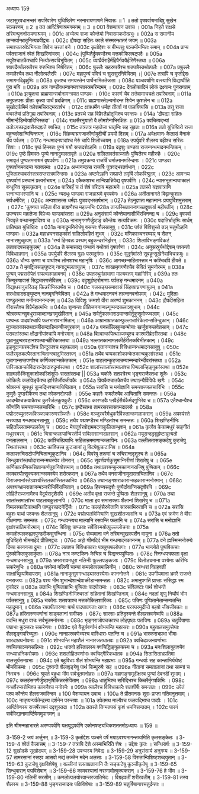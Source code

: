 अध्यायः 159

जटासुरवधानन्तरं सपरिवारेण युधिष्ठिरेण नरनारायणाश्रमे निवासः ॥ 1 ॥ ततो वृषपर्वाश्रमादिषु सुखेन सञ्चरणम् ॥ 2 ॥ तत आर्ष्टिषेणाश्रमगमनम् ॥ 3 ॥
001 वैशम्पायन उवाच ।
001a निहते राक्षसे तस्मिन्पुनर्नारायणाश्रमम् ।
001c अभ्येत्य राजा कौन्तेयो निवासमकरोत्प्रभुः ॥
002a स समानीय तान्सर्वान्भ्रातॄनित्यब्रवीद्वचः ।
002c द्रौपद्या सहितः काले संस्मरन्भ्रातरं जयम् ॥
003a समाश्चतस्रोऽभिगताः शिवेन चरतां वने ।
003c कृतोद्देशः स बीभत्सुः पञ्चमीमभितः समाम् ॥
004a प्राप्य पर्वतराजानं श्वेतं शिखरिणांवरम् ।
004c [पुष्पितैर्द्रुमषण्डैश्च मत्तकोकिलषट्पदैः ॥
005a मयूरैश्चातकैश्चापि नित्योत्सवविभूषितम् ।
005c व्याघ्रैर्वराहैर्महिषैर्गवयैर्हरिणैस्तथा ॥
006a श्वापदैर्व्यालरूपैश्च रुरुभिश्च निषेवितम् ।
006c फुल्लैः सहस्रपत्रैश्च शतपत्रैस्तथोत्पलैः ॥
007a प्रफुल्लैः कमलैश्चैव तथा नीलोत्पलैरपि ।
007c महापुण्यं पवित्रं च सुरासुरनिषेवितम् ।]
007e तत्रापि च कृतोद्देशः समागमदिदृक्षुभिः ॥
008a कृतश्च समयस्तेन पार्थेनामिततेजसा ।
008c पञ्चवर्षाणि वत्स्याभि विद्यार्थीति पुरा मयि ॥
009a अत्र गाण्डीवधन्वानमवाप्तास्त्रमरिन्दमम् ।
009c देवलोकादिमं लोकं द्रक्ष्यामः पुनरागतम् ॥
010a इत्युक्त्वा ब्राह्मणान्सर्वानामन्त्रयत पाण्डवः ।
010c कारणं चैव तत्तेवामाचचक्षे तपस्विनाम् ॥
011a तमुग्रतपसः प्रीताः कृत्वा पार्थं प्रदक्षिणम् ।
011c ब्राह्मणास्तेऽन्वमोदन्त शिवेन कुशलेन च ॥
012a सुखोदर्कमिमं क्लेशमचिराद्भरतर्षभ ।
012c क्षत्रधर्मेण धर्मज्ञ तीर्त्वा गां पालयिष्यसि ॥
013a तत्तु राजा वचस्तेषां प्रतिगृह्य तपस्विनाम् ।
013c प्रतस्थे सह विप्रैस्तैर्भ्रातृभिश्च परन्तपः ॥
014a \'द्रौपद्या सहितः श्रीमान्हैडिम्बेयादिभिस्तदा\' ।
014c राक्षसैरनुयातो वै लोमशेनाभिरक्षितः ॥
015a क्वचित्पद्भ्यां ततोऽगच्छद्राक्षसैरुदह्यते क्वचित् ।
015c तत्रतत्र महातेजा भ्रातृभिः सह सुव्रतः ॥
016a ततो युधिष्ठिरो राजा बहुन्क्लेशान्विचिन्तयन् ।
016c सिंहव्याघ्रगजाकीर्णामुदीचीं प्रययौ दिशम् ॥
017a अवेक्षमाणः कैलासं मैनाकं चैव पर्वतम् ।
017c गन्धमादनपादांश्च मेरुं चापि शिलोच्चयम् ॥
018a उपर्युपरि शैलस्य बहीश्च सरितः शिवाः ।
018c पृष्ठं हिमवतः पुण्यं ययौ सप्तदशेऽहनि ॥
019a ददृशुः पाण्डवा राजन्गन्धमादनमन्तिकम् ।
019c पृष्ठे हिमवतः पुण्ये नानाद्रुमलतावृते ॥
020a सलिलावर्तसञ्जातैः पुष्पितैश्च महीरुहैः ।
020c समावृतं पुण्यतममाश्रमं वृषपर्वणः ॥
021a तमुपक्रम्य राजर्षिं धर्मात्मानमरिन्दमाः ।
021c पाण्डवा वृषपर्वाणमवदन्त गतक्लमाः ॥
022a अभ्यनन्दत्स राजर्षिः पुत्रवद्भरतर्षभान् ।
022c पूजिताश्चावसंस्तत्रसप्तरात्रमरिन्दमाः ॥
023a अष्टमेऽहनि सम्प्राप्ते तमृषिं लोकविश्रुतम् ।
023c आमन्त्र्य वृषपर्वाणं प्रस्थानं प्रत्यरोचयन् ॥
024a एकैकशश्च तान्विप्रान्निवेद्य वृषपर्वणि ।
024c न्यासभूतान्यथाकालं बन्धूनिव सुसत्कृतान् ।
024e पारिबर्हं च तं शेषं परिदाय महात्मने ॥
025a ततस्ते यज्ञपात्राणि रत्नान्याभरणानि च ।
025c न्यदधुः पाण्डवा राजन्नाश्रमे वृषपर्वणः ॥
026a अतीतानागते विद्वान्कुशलः सर्वधर्मवित् ।
026c अन्वशासत्स धर्मज्ञः पुत्रवद्भरतर्षभान् ॥
027a तेऽनुज्ञाता महात्मानः प्रययुर्दिशमुत्तराम् ।
027c \'कुष्णया सहिता वीरा ब्राह्मणैश्च महात्मभिः
028a तान्प्रस्थितानन्वगच्छद्वृषपर्वा महीपतीन् ।
028c उपन्यस्य महातेजा विप्रेभ्यः पाण्डवांस्तदा ॥
029a अनुसंसार्य कौन्तेयानाशीर्भिरभिनन्द्य च ।
029c वृषपर्वा निववृते पन्थानमुपदिश्य च ॥
030a नानामृगगणैर्जुष्टङ् कौन्तेयः सत्यविक्रमः ।
030c पदातिर्भ्रातृभिः सार्धम् प्रातिष्ठत युधिष्ठिरः ॥
031a नानाद्रुमनिरोधेषु वसन्तः शैलसानुषु ।
031c पर्वतं विविशुस्ते तञ् चतुर्थेऽहनि पाण्डवाः ॥
032a महाभ्रघनसङ्काशं सलिलोपहितं शुभम् ।
032c मणिकाञ्चनरम्यञ् च शैलन् नानासमुच्छ्रयम् ॥
033a \'रम्यं हिमवतः प्रस्थम् बहुकन्दरनिर्झरम् ।
033c शिलाविभङ्गविकटं लतापादपसङ्कुलम्\' ॥
034a ते समासाद्य पन्थानं यथोक्तं वृषपर्वणा ।
034c अनुसस्रुर्यथोद्देशम् पश्यन्तो विविधान्नगान् ॥
035a उपर्युपरि शैलस्य गुहाः परमदुर्गमाः ।
035c सुदुर्गमांस्ते सुबहून्सुखेनैवाभिचक्रमुः ॥
036a  धौम्यः कृष्णा च पार्थाश्च लोमशश्च महानृषिः ।
036c आगच्छन्सहितास्तत्र न कश्चिदपि हीयते ॥
037a ते मृगद्विजसङ्घुष्टन् नानाद्रुमलतायुतम् ।
037c शाखामृगगणैश्चैव सेवितं सुमनोरमम् ॥
038a पुण्यम् पद्मसरोपेतं सपल्वलमहावनम् ।
038c उपतस्थुर्महाभागा माल्यवतम् महागिरिम् ॥
039a  ततः किम्पुरुषावासं सिद्धचारणसेवितम् ।
039c  ददृशुर्हृष्टरोमाणाः पर्वतङ् गन्धमादनम् ॥
040a  विद्याधरानुचरितङ् किन्नरीभिस्तथैव च ।
040c गजसङ्घसमावासं सिंहव्याघ्रगणायुतम् ॥
041a शरभोन्नादसङ्घुष्टन् नानमृगनिषेवितम् ॥
042a ते गन्धमादनवनं तन्नन्दनवनोपमम् ।
042c मुदिताः पाण्डुतनया मनोनयननन्दनम् ॥
043a विविशुः क्रमशो वीरा अरण्यं शुभकाननम् ।
043c द्रौपदीसहिता वीरास्तैश्च विप्रैर्महात्मभिः ॥
044a शृण्वन्तः प्रीतिजननान्वल्गून्मन्दकलाञ्शुभान् ।
044c श्रोत्ररम्यान्सुमधुराञ्शब्दान्खगमुखेरितान् ॥
045a सर्वर्तुफलभाराढ्यान्सर्वर्तुकुसुमोज्ज्वलाम् ।
045c पश्यन्तः पादपांश्चापि फलभारावनामितान् ॥
046a आम्रानाम्रातकान्फुल्लान्नारिकेलान्सतिन्दुकान् ।
046c मुञ्जातकांस्तथाञ्जीरान्दाडिमान्बीजपूरकान् ॥
047a पनसाँल्लिकुचान्मोचाः खर्जूरानम्लवेतसान् ।
047c परावतांस्तथा क्षौद्रानीपांश्चापि मनोरमान् ॥
048a बिल्वान्कपित्थाञ्जम्बूश्च काश्मरीर्ब्रदरीस्तथा ।
048c पुक्षानुदुम्बरवटानश्वत्थान्क्षीरिकास्तथा ॥
049a भल्लातकानामलकीर्हरीतकबिभीतकान् ।
049c इङ्गुदान्करमर्दांश्च तिन्दुकांश्च महाफलान् ॥
050a एतानन्यांश्च विविधान्गन्धमादनसानुषु ।
050c फलैरमृतकल्पैस्तानाचितान्स्वादुभिस्तरून् ॥
051a तथैव चम्पकाशोकान्केतकान्बकुलांस्तथा ।
051c पुन्नागान्सप्तपर्णांश्च कर्णिकारान्सकेतकान् ।
051e पाटलान्कुटजान्रम्यान्मन्दारेन्दीवरांस्तथा ॥
052a पारिजातान्कोविदारान्देवदारुद्रुमांस्तथा ।
052c  शालांस्तालांस्तमालांश्च पिप्पलान्हिङ्गुकांस्तथा ॥
052e शाल्मलीःकिंशुकाशोकाञ्शिंशुपाः सरलांस्तथा ||
053a चकोरैः शतपत्रैश्च भृङ्गराजैस्तथा शुकैः ।
053c कोकिलैः कलविङ्कैश्च हारितैर्जीवजीवकैः ॥
054a प्रियकैश्चातकैश्चैव तथाऽन्यैर्विविधैः खगैः ।
054c श्रोत्ररम्यं सुमधुरं कूजद्भिश्चाप्यधिष्ठितान् ॥
055a सरांसि च मनोज्ञानि समन्ताज्जलचारिभिः ।
055c कुमुदैः पुण्डरीकैश्च तथा कोकनदोत्पलैः ।
055e कहारैः कमलैश्चैव आचितानि समन्ततः ॥
056a कादम्बैश्चक्रवाकैश्च कुररैर्जलकुक्कुटैः ।
056c कारण्डवैः प्लवैर्हंसैर्बकैर्मद्गुभिरेव च ॥
057a एतैश्चान्यैश्च कीर्णानि समन्ताज्जलचारिभिः ।
057c हृष्टैस्तथा तामरसरसासवमदालसैः ॥
058a पद्मोदरच्युतरजःकिञ्जल्कारुणरञ्जितैः ।
058c मञ्जुस्वरैर्मधुकरैर्विरुतान्कमलाकरान् ॥
059a अपश्यंस्ते नरव्याघ्रा गन्धमादनसानुषु ।
059c तथैव पद्मषण्डैश्च मण्डितांश्च समन्ततः ॥
060a शिखण्डिनीभिः सहिताँल्लतामण्डलकेषु च ।
060c मेघतूर्यरवोद्दाममदनाकुलितान्भृशम् ॥
061a कृत्वैव केकामधुरं सङ्गीतं मधुरस्वरम् ।
061c चित्रान्कलापान्विस्तीर्य सविलासान्मदालसान् ॥
062a मयूरान्ददृशुर्हृष्टान्नृत्यतो वनलालसान् ।
062c कांश्चित्प्रियाभिः सहितान्रममाणान्कलापिनः ॥
063a वल्लीलतासङ्कटेषु कुटजेषु स्थितांस्तथा ।
063c कांश्चिच्च कुटजानां तु विटपेषूत्कटानिव ॥
064a कलापरुचिराटोपनिचितान्मुकुटानिव ।
064c विवरेषु तरूणां च रुचिरान्ददृशुश्च ते ॥
065a सिन्धुवारांस्तथोदारान्मन्मथस्येव तोमरान् ।
065c सुवर्णवर्णकुसुमान्गिरीणां शिखरेषु च ।
065e कर्णिकारान्विकसितान्कर्णपूरानिवोत्तमान् ॥
066a तथाऽपश्यन्कुरबकान्वनराजिषु पुष्पितान् ।
066c कामवश्यौत्सुक्यकरान्कामस्येव शरोत्करान् ॥
067a तथैव वनराजीनामुदारान्रचितानिव ।
067c विराजमानांस्तेऽपश्यंस्तिलकांस्तिलकानिव ॥
068a तथानङ्गशराकारान्सहकारान्मनोरमान् ।
068c अपश्यन्भ्रामरान्राजन्मञ्जरीभिर्विराजितान् ॥
069a हिरण्यसदृशैः पुष्यैर्दावाग्निसदृशैरपि ।
069c लोहितैरञ्जनाभैश्च वैदूर्यसदृशैरपि ।
069e अतीव वृक्षा राजन्ते पुष्पिताः शैलसानुषु ॥
070a तथा सालांस्तमालांश्च पाटलाबकुलानपि ।
070c माला इव समासक्ताः शैलानां शिखरेषु च ॥
071a विमलस्फाटिकाभानि पाण्डुरच्छदनैर्द्विजैः ।
071c कलहंसैरुपेतानि सारसाभिरुतानि च ॥
072a सरांसि बहुशः पार्था पश्यन्तः शैलसानुषु ।
072c पद्मोत्पलविमिश्राणि सुखशीतजलानि च ॥
073a एवं क्रमेण ते वीरा वीक्षमाणाः समन्ततः ।
073c  गन्धवन्त्यथ माल्यानि रसवन्ति फलानि च ॥
074a सरांसि च मनोज्ञानि वृक्षांश्चातिमनोरमान् ।
074c विविशुः पाण्डवाः सर्वेविस्मयोत्फुल्ललोचनाः ॥
075a कमलोत्पलकह्लारपुण्डरीकसुगन्धिना ।
075c सेव्यमाना वने तस्मिन्सुखस्पर्शेन वायुना ॥
076a ततो युधिष्ठिरो भीममाहेदं प्रीतिमद्वचः ।
076c अहो श्रीमदिदं भीम गन्धमादनकाननम् ॥
077a वने ह्मस्मिन्मनोरम्ये दिव्या काननजा द्रुमाः ।
077c लताश्च विविधाकाराः पत्रपुष्पफलोपगाः ।
077e भान्त्येते पुष्पविकचाः पुंस्कोकिलकुलाकुलाः ॥
078a नात्र कण्टकिनः केचिन्न च विद्यन्त्यपुष्पिताः ।
078c स्निग्धपत्रफला वृक्षा गन्धमादनसानुषु ॥
079a भ्रमरारावमधुरा नलिनीः फुल्लपङ्कजाः ।
079c विलोड्यमाना पश्येमाः करिभिः सकरेणुभिः ॥
080a पश्येमां नलिनीं चान्यां कमलोत्पलमालिनीम् ।
080c स्रग्धरां विग्रहवतीं साक्षाच्छ्रियमिवापराम् ॥
081a नानाकुसुमगन्धाढ्यास्तस्येमाः काननोत्तमे ।
081c उपगीयमाना भ्रमरै राजन्ते वनराजयः ॥
082a पश्य भीम शुभान्देशान्देवाक्रीडान्समन्ततः ।
082c अमानुषगतिं प्राप्ताः संसिद्धाः स्म वृकोदर ॥
083a लताभिः पुष्पिताग्राभिः पुष्पिताः पादपोत्तमाः ।
083c संश्लिष्टाः पार्थ शोभन्ते गन्धमादनसानुषु ॥
084a शिखण्डिनीभिश्चरतां सहितानां शिखण्डिनाम् ।
084c नदतां शृणु निर्घोषं भीम पर्वतसानुषु ॥
085a चकोराः शतपत्राश्च मत्तकोकिलशारिकाः ।
085c पत्रिणः पुष्पितानेतान्सम्पतन्ति महाद्रुमान् ॥
086a रक्तपीतारुणाः पार्थ पादपाग्रगताः खगाः ।
086c परस्परमुदीन्ते बहवो जीवजीवकाः ॥
087a हरितारुणवर्णानां शाड्वलानां समीपतः ।
087c सारसाः प्रतिदृश्यन्ते शैलप्रस्रवणेष्वपि ॥
088a वदन्ति मधुरा वाचः सर्वभूतमनोरमाः ।
088c भृङ्गराजोपचक्राश्च लोहपृष्ठाः पतत्रिणः ॥
089a चतुर्विषाणाः पद्माभाः कुञ्जराः सकरेणवः ।
089c एते वैडूर्यवर्णाभं क्षोभयन्ति महत्सरः ॥
090a बहुतालसमुत्सेघाः शैलशृङ्गपरिच्युताः ।
090c नानाप्रस्रवणेभ्यश्च वारिधाराः पतन्ति च ॥
091a भास्कराभप्रभा भीमाः शारदाभ्रघनोपमाः ।
091c शोभयन्ति महाशैलं नानारजतधातवः ॥
092a क्वचिदञ्जनवर्णाभाः क्वचित्काञ्चनसन्निभाः ।
092c धातवो हरितालस्य क्वचिद्धिङ्गुलकस्य च ॥
093a मनःशिलागुहाश्चैव सन्ध्याभ्रनिकरोपमाः ।
093c शशलोहितवर्णाभाः क्वचिद्गैरिकधातवः ॥
094a सितासिताभ्रप्रतिमा बालसूर्यसमप्रभाः ।
094c एते बहुविधाः शैलं शोभयन्ति महाप्रभाः ॥
095a गन्धर्वाः सह कान्ताभिर्यथेष्टं भीमविक्रमाः ।
095c दृश्यन्ते शैलशृङ्गेषु पार्थ किम्पुरुषैः सह ॥
096a गीतानां समतालानां तथा साम्नां च निःस्वनः ।
096c श्रूयते बहुधा भीम सर्वभूतमनोहरः ॥
097a महागङ्गामुदीक्षस्व पुण्यां देवनदीं शुभाम् ।
097c कलहंसगणैर्जुष्टामृषिकिन्नरसेविताम् ॥
098a धातुभिश्च सरिद्भिश्च किन्नरैर्मृगपक्षिभिः ।
098c गन्धर्वैरप्सरोभिश्च काननैश्च मनोरमैः ॥
099a व्यालैश्च विविधाकारैः शतशीर्षैः समन्ततः ।
099c उपेतं पश्य कौन्तेय शैलराजमरिन्दम ॥
100 वैशम्पायन उवाच ।
100a ते प्रीतमनसः शूराः प्राप्ता गतिमनुत्तमाम् ।
100c  नातृप्यन्पर्वतेन्द्रस्य दर्शनेन परन्तपाः ॥
101a उपेतमथ माल्यैश्च फलवद्भिश्च पादपैः ।
101c आर्ष्टिषेणस्य राजर्षेराश्रमं ददृशुस्तदा ॥
102a ततस्ते तिग्मतपसं कृशं धमनिसन्ततम् ।
102c पारगं सर्वविद्यानामार्ष्टिषेणमुपागमन् ॥

इति श्रीमन्महाभारते अरण्यपर्वणि यक्षयुद्धपर्वणि एकोनषष्ट्यधिकशततमोऽध्यायः ॥ 159 ॥

3-159-2 जयं अर्जुनम् ॥ 3-159-3 कृतोद्देशः पञ्चमे वर्षे मयाऽवश्यमागन्तव्यमिति कृतसङ्केतः ॥ 3-159-4 श्वेतं कैलासम् ॥ 3-159-7 तत्रापि देशे अस्माभिरिति शेषः । उद्देशः कृतः । सन्धिरार्षः ॥ 3-159-12 सुखोदर्कं सुखोदयम् ॥ 3-159-28 उपन्यस्य निवेद्य ॥ 3-159-29 अनुसंसार्य अनुगम्य ॥ 3-159-57 तामरसानां रसएव आसवो मद्यं तज्जेन मदेन अलसाः ॥ 3-159-58 विरुतान्विशिष्टशब्दयुतान् ॥ 3-159-63 कुटजेषु वृक्षविशेषेषु । वल्लीनां रलताप्रतानानि तैः सङ्कटेषु कुञ्जीकृतेषु ॥ 3-159-65 सिन्धुवारान् पद्मविशेषान् ॥ 3-159-66 कामवश्यानां नराणामौत्मुक्यकरान् ॥ 3-159-76 हे भीम ॥ 3-159-80 नलिनीं सरसीम् । कमलोत्पलयोरवान्तरजातिभेदः । विग्रहवतीं शरीरवतीम् ॥ 3-159-81 तस्य शैलस्य ॥ 3-159-88 भृङ्गराजादयः पक्षिविशेषाः ॥ 3-159-89 चतुर्विषाणाश्चतुर्दन्ताः ॥